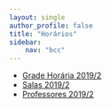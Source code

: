 ```yaml
---
layout: single
author_profile: false
title: "Horários"
sidebar:
    nav: "bcc"
---
```


- [Grade Horária 2019/2]()
- [Salas 2019/2]()
- [Professores 2019/2]()